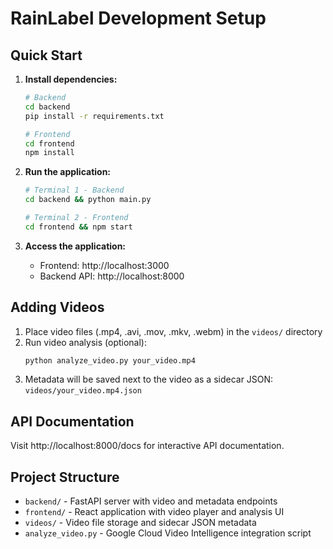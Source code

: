 # RainLabel Development Setup

## Quick Start

1. **Install dependencies:**
   ```bash
   # Backend
   cd backend
   pip install -r requirements.txt
   
   # Frontend
   cd frontend
   npm install
   ```

2. **Run the application:**
   ```bash
   # Terminal 1 - Backend
   cd backend && python main.py
   
   # Terminal 2 - Frontend
   cd frontend && npm start
   ```

3. **Access the application:**
   - Frontend: http://localhost:3000
   - Backend API: http://localhost:8000

## Adding Videos

1. Place video files (.mp4, .avi, .mov, .mkv, .webm) in the `videos/` directory
2. Run video analysis (optional):
   ```bash
   python analyze_video.py your_video.mp4
   ```
3. Metadata will be saved next to the video as a sidecar JSON: `videos/your_video.mp4.json`

## API Documentation

Visit http://localhost:8000/docs for interactive API documentation.

## Project Structure

- `backend/` - FastAPI server with video and metadata endpoints
- `frontend/` - React application with video player and analysis UI
- `videos/` - Video file storage and sidecar JSON metadata
- `analyze_video.py` - Google Cloud Video Intelligence integration script